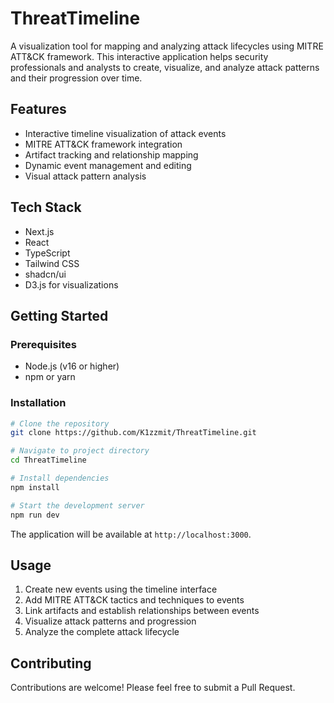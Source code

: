 # ThreatTimeline

A visualization tool for mapping and analyzing attack lifecycles using MITRE ATT&CK framework. This interactive application helps security professionals and analysts to create, visualize, and analyze attack patterns and their progression over time.

## Features

- Interactive timeline visualization of attack events
- MITRE ATT&CK framework integration
- Artifact tracking and relationship mapping
- Dynamic event management and editing
- Visual attack pattern analysis

## Tech Stack

- Next.js
- React
- TypeScript
- Tailwind CSS
- shadcn/ui
- D3.js for visualizations

## Getting Started

### Prerequisites

- Node.js (v16 or higher)
- npm or yarn

### Installation

```bash
# Clone the repository
git clone https://github.com/K1zzmit/ThreatTimeline.git

# Navigate to project directory
cd ThreatTimeline

# Install dependencies
npm install

# Start the development server
npm run dev
```

The application will be available at `http://localhost:3000`.

## Usage

1. Create new events using the timeline interface
2. Add MITRE ATT&CK tactics and techniques to events
3. Link artifacts and establish relationships between events
4. Visualize attack patterns and progression
5. Analyze the complete attack lifecycle

## Contributing

Contributions are welcome! Please feel free to submit a Pull Request.
